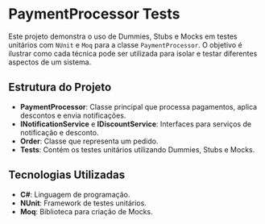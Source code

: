 # PaymentProcessor Tests

Este projeto demonstra o uso de Dummies, Stubs e Mocks em testes unitários com `NUnit` e `Moq` para a classe `PaymentProcessor`. O objetivo é ilustrar como cada técnica pode ser utilizada para isolar e testar diferentes aspectos de um sistema.

## Estrutura do Projeto

- **PaymentProcessor**: Classe principal que processa pagamentos, aplica descontos e envia notificações.
- **INotificationService** e **IDiscountService**: Interfaces para serviços de notificação e desconto.
- **Order**: Classe que representa um pedido.
- **Tests**: Contém os testes unitários utilizando Dummies, Stubs e Mocks.

## Tecnologias Utilizadas

- **C#**: Linguagem de programação.
- **NUnit**: Framework de testes unitários.
- **Moq**: Biblioteca para criação de Mocks.
